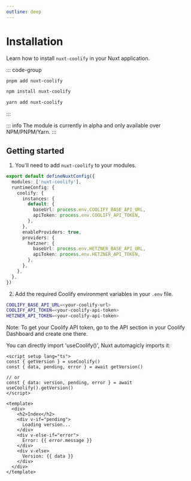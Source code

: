 ```yaml
---
outline: deep
---
```



# Installation

Learn how to install `nuxt-coolify` in your Nuxt application.

::: code-group

```bash [pnpm]
pnpm add nuxt-coolify
```

```bash [npm]
npm install nuxt-coolify
```

```bash [yarn]
yarn add nuxt-coolify
```

:::

::: info
The module is currently in alpha and only available over NPM/PNPM/Yarn.
:::


## Getting started

1. You'll need to add `nuxt-coolify` to your modules.

```ts
export default defineNuxtConfig({
  modules: ['nuxt-coolify'],
  runtimeConfig: {
    coolify: {
      instances: {
        default: {
          baseUrl: process.env.COOLIFY_BASE_API_URL,
          apiToken: process.env.COOLIFY_API_TOKEN,
        },
      },
      enableProviders: true,
      providers: {
        hetzner: {
          baseUrl: process.env.HETZNER_BASE_API_URL,
          apiToken: process.env.HETZNER_API_TOKEN,
        },
      },
    },
  },
})

```

2. Add the required Coolify environment variables in your `.env` file.

```bash
COOLIFY_BASE_API_URL=<your-coolify-url>
COOLIFY_API_TOKEN=<your-coolify-api-token>
HETZNER_API_TOKEN=<your-coolify-api-token>
```
Note: To get your Coolify API token, go to the API section in your Coolify Dashboard and create one there.


You can directly import 'useCoolify()', Nuxt automagicly imports it:

```vue
<script setup lang="ts">
const { getVersion } = useCoolify()
const { data, pending, error } = await getVersion()

// or
const { data: version, pending, error } = await useCoolify().getVersion()
</script>

<template>
  <div>
    <h2>Index</h2>
    <div v-if="pending">
      Loading version...
    </div>
    <div v-else-if="error">
      Error: {{ error.message }}
    </div>
    <div v-else>
      Version: {{ data }}
    </div>
  </div>
</template>
```
